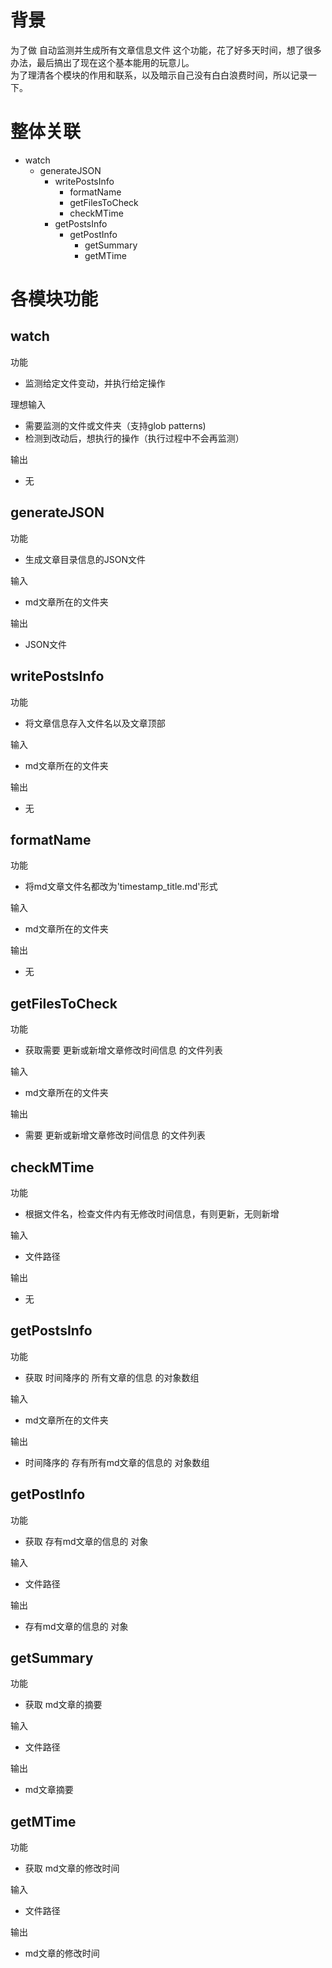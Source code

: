 [mTime]:#(1534661635812)
<!---
理一理各个js模块的作用和联系
--->
# 背景
为了做 自动监测并生成所有文章信息文件 这个功能，花了好多天时间，想了很多办法，最后搞出了现在这个基本能用的玩意儿。  
为了理清各个模块的作用和联系，以及暗示自己没有白白浪费时间，所以记录一下。
# 整体关联
* watch
    - generateJSON
        + writePostsInfo
            * formatName
            * getFilesToCheck
            * checkMTime
        + getPostsInfo
            * getPostInfo
                - getSummary
                - getMTime

# 各模块功能
## watch
功能

* 监测给定文件变动，并执行给定操作

理想输入

* 需要监测的文件或文件夹（支持glob patterns)
* 检测到改动后，想执行的操作（执行过程中不会再监测）

输出

* 无

## generateJSON
功能

* 生成文章目录信息的JSON文件

输入

* md文章所在的文件夹

输出

* JSON文件

## writePostsInfo
功能

* 将文章信息存入文件名以及文章顶部

输入

* md文章所在的文件夹

输出

* 无

## formatName
功能

* 将md文章文件名都改为'timestamp_title.md'形式

输入

* md文章所在的文件夹

输出

* 无

## getFilesToCheck
功能

* 获取需要 更新或新增文章修改时间信息 的文件列表

输入

* md文章所在的文件夹

输出

* 需要 更新或新增文章修改时间信息 的文件列表

## checkMTime
功能

* 根据文件名，检查文件内有无修改时间信息，有则更新，无则新增

输入

* 文件路径

输出

* 无

## getPostsInfo
功能

* 获取 时间降序的 所有文章的信息 的对象数组

输入

* md文章所在的文件夹

输出

* 时间降序的 存有所有md文章的信息的 对象数组

## getPostInfo
功能

* 获取 存有md文章的信息的 对象

输入

* 文件路径

输出

* 存有md文章的信息的 对象

## getSummary
功能

* 获取 md文章的摘要

输入

* 文件路径

输出

* md文章摘要

## getMTime
功能

* 获取 md文章的修改时间

输入

* 文件路径

输出

* md文章的修改时间





